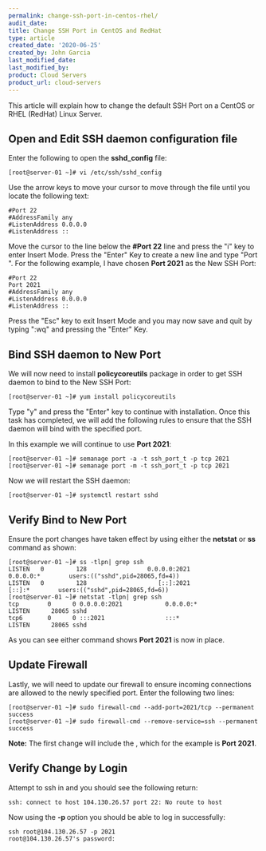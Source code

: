 ```yaml
---
permalink: change-ssh-port-in-centos-rhel/
audit_date:
title: Change SSH Port in CentOS and RedHat
type: article
created_date: '2020-06-25'
created_by: John Garcia
last_modified_date:
last_modified_by:
product: Cloud Servers
product_url: cloud-servers
---
```


This article will explain how to change the default SSH Port on a CentOS or RHEL (RedHat) Linux Server.

## Open and Edit SSH daemon configuration file

Enter the following to open the **sshd_config** file:

```
[root@server-01 ~]# vi /etc/ssh/sshd_config
```

Use the arrow keys to move your cursor to move through the file until you locate the following text:

```
#Port 22
#AddressFamily any
#ListenAddress 0.0.0.0
#ListenAddress ::
```
Move the cursor to the line below the **#Port 22** line and press the "i" key to enter Insert Mode.  Press the "Enter" Key to create a new line and type "Port <Specified Port Number>".  For the following example, I have chosen **Port 2021** as the New SSH Port:

```
#Port 22
Port 2021
#AddressFamily any
#ListenAddress 0.0.0.0
#ListenAddress ::
```

Press the "Esc" key to exit Insert Mode and you may now save and quit by typing ":wq" and pressing the "Enter" Key.

## Bind SSH daemon to New Port
We will now need to install **policycoreutils** package in order to get SSH daemon to bind to the New SSH Port:

```
[root@server-01 ~]# yum install policycoreutils
```

Type "y" and press the "Enter" key to continue with installation.  Once this task has completed, we will add the following rules to ensure that the SSH daemon will bind with the specified port.  

In this example we will continue to use **Port 2021**:

```
[root@server-01 ~]# semanage port -a -t ssh_port_t -p tcp 2021
[root@server-01 ~]# semanage port -m -t ssh_port_t -p tcp 2021
```

Now we will restart the SSH daemon:
```
[root@server-01 ~]# systemctl restart sshd
```

## Verify Bind to New Port

Ensure the port changes have taken effect by using either the **netstat** or **ss** command as shown:
```
[root@server-01 ~]# ss -tlpn| grep ssh
LISTEN   0         128                 0.0.0.0:2021             0.0.0.0:*        users:(("sshd",pid=28065,fd=4))
LISTEN   0         128                    [::]:2021                [::]:*        users:(("sshd",pid=28065,fd=6))
[root@server-01 ~]# netstat -tlpn| grep ssh
tcp        0      0 0.0.0.0:2021            0.0.0.0:*               LISTEN      28065 sshd
tcp6       0      0 :::2021                 :::*                    LISTEN      28065 sshd
```
As you can see either command shows **Port 2021** is now in place.

## Update Firewall

Lastly, we will need to update our firewall to ensure incoming connections are allowed to the newly specified port.  Enter the following two lines:
```
[root@server-01 ~]# sudo firewall-cmd --add-port=2021/tcp --permanent
success
[root@server-01 ~]# sudo firewall-cmd --remove-service=ssh --permanent
success
```
**Note:** The first change will include the **<desired port>**, which for the example is **Port 2021**.

## Verify Change by Login

Attempt to ssh in and you should see the following return:
```
ssh: connect to host 104.130.26.57 port 22: No route to host
```
Now using the **-p <Port Number>** option you should be able to log in successfully:
```
ssh root@104.130.26.57 -p 2021
root@104.130.26.57's password:
```
